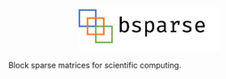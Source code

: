 <p align="center">
  <a href="https://github.com/vetschn/bsparse"><img alt="bsparse" src="./doc/source/_static/bsparse.png" width="50%"></a>
</p>

Block sparse matrices for scientific computing.